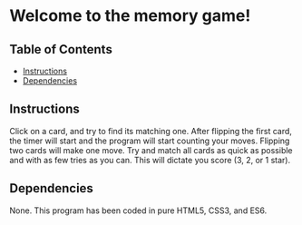 # Welcome to the memory game!

## Table of Contents

* [Instructions](#instructions)
* [Dependencies](#dependencies)

## Instructions

Click on a card, and try to find its matching one. After flipping the first card, the timer will start and the program will start counting your moves. Flipping two cards will make one move. Try and match all cards as quick as possible and with as few tries as you can. This will dictate you score (3, 2, or 1 star).


## Dependencies
None. This program has been coded in pure HTML5, CSS3, and ES6.

